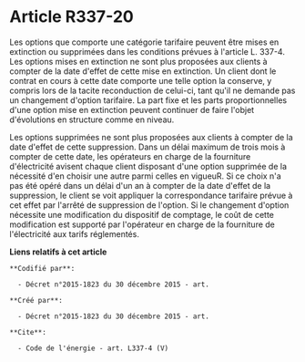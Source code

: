 # Article R337-20

Les options que comporte une catégorie tarifaire peuvent être mises en extinction ou supprimées dans les conditions prévues à
l'article L. 337-4. Les options mises en extinction ne sont plus proposées aux clients à compter de la date d'effet de cette
mise en extinction. Un client dont le contrat en cours à cette date comporte une telle option la conserve, y compris lors de
la tacite reconduction de celui-ci, tant qu'il ne demande pas un changement d'option tarifaire. La part fixe et les parts
proportionnelles d'une option mise en extinction peuvent continuer de faire l'objet d'évolutions en structure comme en
niveau. 

Les options supprimées ne sont plus proposées aux clients à compter de la date d'effet de cette suppression. Dans un délai
maximum de trois mois à compter de cette date, les opérateurs en charge de la fourniture d'électricité avisent chaque client
disposant d'une option supprimée de la nécessité d'en choisir une autre parmi celles en vigueuR. Si ce choix n'a pas été
opéré dans un délai d'un an à compter de la date d'effet de la suppression, le client se voit appliquer la correspondance
tarifaire prévue à cet effet par l'arrêté de suppression de l'option. Si le changement d'option nécessite une modification du
dispositif de comptage, le coût de cette modification est supporté par l'opérateur en charge de la fourniture de
l'électricité aux tarifs réglementés.

**Liens relatifs à cet article**

	**Codifié par**:

	  - Décret n°2015-1823 du 30 décembre 2015 - art.

	**Créé par**:

	  - Décret n°2015-1823 du 30 décembre 2015 - art.

	**Cite**:

	  - Code de l'énergie - art. L337-4 (V)
